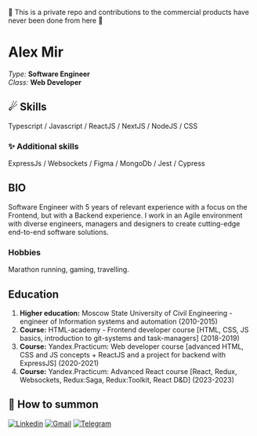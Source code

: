 🚨 This is a private repo and contributions to the commercial products have never been done from here 🚨

# Alex Mir 
*Type:* **Software Engineer** <br/>
*Class:* **Web Developer** <br/>

## ☄ **Skills**

Typescript / Javascript / ReactJS / NextJS / NodeJS / CSS

### ✨ **Additional skills**

ExpressJs / Websockets / Figma / MongoDb / Jest / Cypress

## **BIO**

Software Engineer with 5 years of relevant experience with a focus on the Frontend, but with a Backend experience. I work in an Agile environment with diverse engineers, managers and designers to create cutting-edge end-to-end software solutions.

### **Hobbies**
Marathon running, gaming, travelling.

## **Education**
1. **Higher education:** Moscow State University of Civil Engineering - engineer of Information systems and automation (2010-2015)
2. **Course:** HTML-academy - Frontend developer course [HTML, CSS, JS basics, introduction to git-systems and task-managers] (2018-2019)
3. **Course:** Yandex.Practicum: Web developer course [advanced HTML, CSS and JS concepts + ReactJS and a project for backend with ExpressJS] (2020-2021)
4. **Course:** Yandex.Practicum: Advanced React course [React, Redux, Websockets, Redux:Saga, Redux:Toolkit, React D&D] (2023-2023)

## 🧙 **How to summon**

[![Linkedin](https://img.shields.io/static/v1?label=&message=Linkedin&color=0E7FBF&&&style=flat&logo=linkedin&logoColor=white)](https://www.linkedin.com/in/https://www.linkedin.com/in/xelarim/)
[![Gmail](https://img.shields.io/static/v1?label=Gmail&labelColor=EA0008&message=totfront@gmail.com&color=555555&style=flat&logo=gmail&logoColor=white)](mailto:totfront@gmail.com)
[![Telegram](https://img.shields.io/static/v1?label=&message=Telegram&color=0E7FBF&&&style=flat&logo=telegram&logoColor=white)](https://t.me/xelarim)
